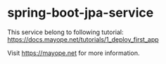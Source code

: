 # spring-boot-jpa-service

This service belong to following tutorial: https://docs.mayope.net/tutorials/1_deploy_first_app


Visit https://mayope.net for more information.
